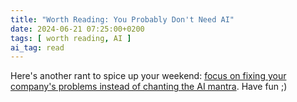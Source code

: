 ```yaml
---
title: "Worth Reading: You Probably Don't Need AI"
date: 2024-06-21 07:25:00+0200
tags: [ worth reading, AI ]
ai_tag: read
---
```

Here's another rant to spice up your weekend: [focus on fixing your company's problems instead of chanting the AI mantra](https://ludic.mataroa.blog/blog/i-will-fucking-piledrive-you-if-you-mention-ai-again/). Have fun ;)
